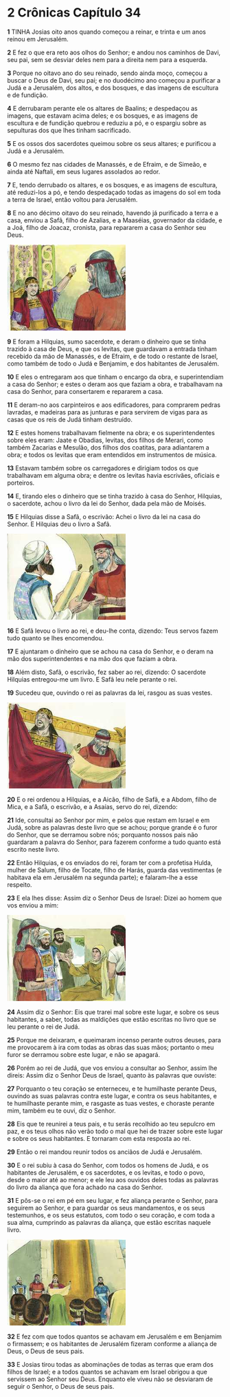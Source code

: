 # 2 Crônicas Capítulo 34

**1** 	TINHA Josias oito anos quando começou a reinar, e trinta e um anos reinou em Jerusalém.

**2** 	E fez o que era reto aos olhos do Senhor; e andou nos caminhos de Davi, seu pai, sem se desviar deles nem para a direita nem para a esquerda.

**3** 	Porque no oitavo ano do seu reinado, sendo ainda moço, começou a buscar o Deus de Davi, seu pai; e no duodécimo ano começou a purificar a Judá e a Jerusalém, dos altos, e dos bosques, e das imagens de escultura e de fundição.

**4** 	E derrubaram perante ele os altares de Baalins; e despedaçou as imagens, que estavam acima deles; e os bosques, e as imagens de escultura e de fundição quebrou e reduziu a pó, e o espargiu sobre as sepulturas dos que lhes tinham sacrificado.

**5** 	E os ossos dos sacerdotes queimou sobre os seus altares; e purificou a Judá e a Jerusalém.

**6** 	O mesmo fez nas cidades de Manassés, e de Efraim, e de Simeão, e ainda até Naftali, em seus lugares assolados ao redor.

**7** 	E, tendo derrubado os altares, e os bosques, e as imagens de escultura, até reduzi-los a pó, e tendo despedaçado todas as imagens do sol em toda a terra de Israel, então voltou para Jerusalém.

**8** 	E no ano décimo oitavo do seu reinado, havendo já purificado a terra e a casa, enviou a Safã, filho de Azalias, e a Maaséias, governador da cidade, e a Joá, filho de Joacaz, cronista, para repararem a casa do Senhor seu Deus.

![](../Images/SweetPublishing/12-22-2.jpg) 

**9** 	E foram a Hilquias, sumo sacerdote, e deram o dinheiro que se tinha trazido à casa de Deus, e que os levitas, que guardavam a entrada tinham recebido da mão de Manassés, e de Efraim, e de todo o restante de Israel, como também de todo o Judá e Benjamim, e dos habitantes de Jerusalém.

**10** 	E eles o entregaram aos que tinham o encargo da obra, e superintendiam a casa do Senhor; e estes o deram aos que faziam a obra, e trabalhavam na casa do Senhor, para consertarem e repararem a casa.

**11** 	E deram-no aos carpinteiros e aos edificadores, para comprarem pedras lavradas, e madeiras para as junturas e para servirem de vigas para as casas que os reis de Judá tinham destruído.

**12** 	E estes homens trabalhavam fielmente na obra; e os superintendentes sobre eles eram: Jaate e Obadias, levitas, dos filhos de Merari, como também Zacarias e Mesulão, dos filhos dos coatitas, para adiantarem a obra; e todos os levitas que eram entendidos em instrumentos de música.

**13** 	Estavam também sobre os carregadores e dirigiam todos os que trabalhavam em alguma obra; e dentre os levitas havia escrivães, oficiais e porteiros.

**14** 	E, tirando eles o dinheiro que se tinha trazido à casa do Senhor, Hilquias, o sacerdote, achou o livro da lei do Senhor, dada pela mão de Moisés.

**15** 	E Hilquias disse a Safã, o escrivão: Achei o livro da lei na casa do Senhor. E Hilquias deu o livro a Safã.

![](../Images/SweetPublishing/12-22-3.jpg) 

**16** 	E Safã levou o livro ao rei, e deu-lhe conta, dizendo: Teus servos fazem tudo quanto se lhes encomendou.

**17** 	E ajuntaram o dinheiro que se achou na casa do Senhor, e o deram na mão dos superintendentes e na mão dos que faziam a obra.

**18** 	Além disto, Safã, o escrivão, fez saber ao rei, dizendo: O sacerdote Hilquias entregou-me um livro. E Safã leu nele perante o rei.

**19** 	Sucedeu que, ouvindo o rei as palavras da lei, rasgou as suas vestes.

![](../Images/SweetPublishing/12-22-4.jpg) 

**20** 	E o rei ordenou a Hilquias, e a Aicão, filho de Safã, e a Abdom, filho de Mica, e a Safã, o escrivão, e a Asaías, servo do rei, dizendo:

**21** 	Ide, consultai ao Senhor por mim, e pelos que restam em Israel e em Judá, sobre as palavras deste livro que se achou; porque grande é o furor do Senhor, que se derramou sobre nós; porquanto nossos pais não guardaram a palavra do Senhor, para fazerem conforme a tudo quanto está escrito neste livro.

**22** 	Então Hilquias, e os enviados do rei, foram ter com a profetisa Hulda, mulher de Salum, filho de Tocate, filho de Harás, guarda das vestimentas (e habitava ela em Jerusalém na segunda parte); e falaram-lhe a esse respeito.

**23** 	E ela lhes disse: Assim diz o Senhor Deus de Israel: Dizei ao homem que vos enviou a mim:

![](../Images/SweetPublishing/12-22-5.jpg) 

**24** 	Assim diz o Senhor: Eis que trarei mal sobre este lugar, e sobre os seus habitantes, a saber, todas as maldições que estão escritas no livro que se leu perante o rei de Judá.

**25** 	Porque me deixaram, e queimaram incenso perante outros deuses, para me provocarem à ira com todas as obras das suas mãos; portanto o meu furor se derramou sobre este lugar, e não se apagará.

**26** 	Porém ao rei de Judá, que vos enviou a consultar ao Senhor, assim lhe direis: Assim diz o Senhor Deus de Israel, quanto às palavras que ouviste:

**27** 	Porquanto o teu coração se enterneceu, e te humilhaste perante Deus, ouvindo as suas palavras contra este lugar, e contra os seus habitantes, e te humilhaste perante mim, e rasgaste as tuas vestes, e choraste perante mim, também eu te ouvi, diz o Senhor.

**28** 	Eis que te reunirei a teus pais, e tu serás recolhido ao teu sepulcro em paz, e os teus olhos não verão todo o mal que hei de trazer sobre este lugar e sobre os seus habitantes. E tornaram com esta resposta ao rei.

**29** 	Então o rei mandou reunir todos os anciãos de Judá e Jerusalém.

**30** 	E o rei subiu à casa do Senhor, com todos os homens de Judá, e os habitantes de Jerusalém, e os sacerdotes, e os levitas, e todo o povo, desde o maior até ao menor; e ele leu aos ouvidos deles todas as palavras do livro da aliança que fora achado na casa do Senhor.

**31** 	E pôs-se o rei em pé em seu lugar, e fez aliança perante o Senhor, para seguirem ao Senhor, e para guardar os seus mandamentos, e os seus testemunhos, e os seus estatutos, com todo o seu coração, e com toda a sua alma, cumprindo as palavras da aliança, que estão escritas naquele livro.

![](../Images/SweetPublishing/12-23-1.jpg) 

**32** 	E fez com que todos quantos se achavam em Jerusalém e em Benjamim o firmassem; e os habitantes de Jerusalém fizeram conforme a aliança de Deus, o Deus de seus pais.

**33** 	E Josias tirou todas as abominações de todas as terras que eram dos filhos de Israel; e a todos quantos se achavam em Israel obrigou a que servissem ao Senhor seu Deus. Enquanto ele viveu não se desviaram de seguir o Senhor, o Deus de seus pais.

